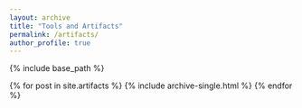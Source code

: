 ```yaml
---
layout: archive
title: "Tools and Artifacts"
permalink: /artifacts/
author_profile: true
---
```


{% include base_path %}

{% for post in site.artifacts %}
  {% include archive-single.html %}
{% endfor %}

